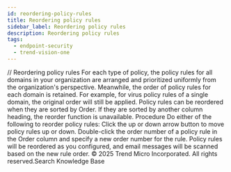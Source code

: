 ```yaml
---
id: reordering-policy-rules
title: Reordering policy rules
sidebar_label: Reordering policy rules
description: Reordering policy rules
tags:
  - endpoint-security
  - trend-vision-one
---
```


/*<![CDATA[*/ $('#title').html($('meta[name=map-description]').attr('content')); /*]]>*/ Reordering policy rules For each type of policy, the policy rules for all domains in your organization are arranged and prioritized uniformly from the organization's perspective. Meanwhile, the order of policy rules for each domain is retained. For example, for virus policy rules of a single domain, the original order will still be applied. Policy rules can be reordered when they are sorted by Order. If they are sorted by another column heading, the reorder function is unavailable. Procedure Do either of the following to reorder policy rules: Click the up or down arrow button to move policy rules up or down. Double-click the order number of a policy rule in the Order column and specify a new order number for the rule. Policy rules will be reordered as you configured, and email messages will be scanned based on the new rule order. © 2025 Trend Micro Incorporated. All rights reserved.Search Knowledge Base